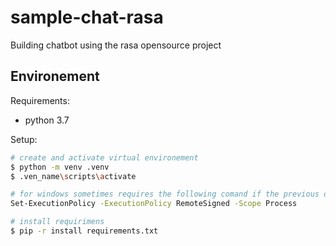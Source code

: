 # sample-chat-rasa
Building chatbot using the rasa opensource project 

## Environement

Requirements:

- python 3.7

Setup:
``` bash
# create and activate virtual environement
$ python -m venv .venv
$ .ven_name\scripts\activate

# for windows sometimes requires the following comand if the previous one gives a error
Set-ExecutionPolicy -ExecutionPolicy RemoteSigned -Scope Process

# install requirimens
$ pip -r install requirements.txt
```
